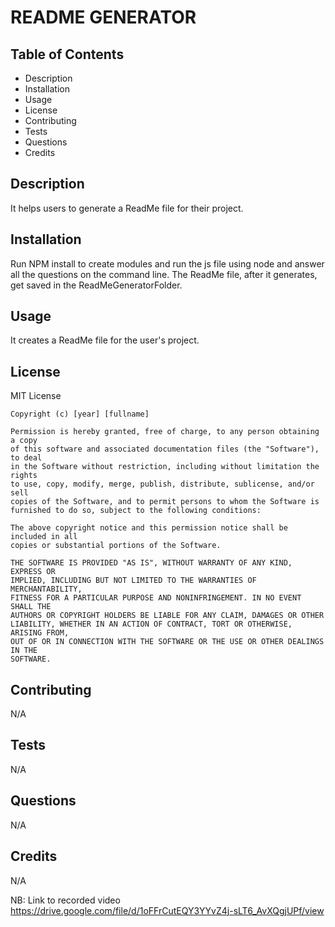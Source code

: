# README GENERATOR
 

 ## Table of Contents
 - Description
 - Installation
 - Usage
 - License
 - Contributing
 - Tests
 - Questions
 - Credits

 ## Description
It helps users to generate a ReadMe file for their project.

 ## Installation
Run NPM install to create modules and run the js file using node and answer all the questions on the command line.
The ReadMe file, after it generates, get saved in the ReadMeGeneratorFolder.

 ## Usage
 It creates a ReadMe file for the user's project.

## License
MIT License

    Copyright (c) [year] [fullname]
    
    Permission is hereby granted, free of charge, to any person obtaining a copy
    of this software and associated documentation files (the "Software"), to deal
    in the Software without restriction, including without limitation the rights
    to use, copy, modify, merge, publish, distribute, sublicense, and/or sell
    copies of the Software, and to permit persons to whom the Software is
    furnished to do so, subject to the following conditions:
    
    The above copyright notice and this permission notice shall be included in all
    copies or substantial portions of the Software.
    
    THE SOFTWARE IS PROVIDED "AS IS", WITHOUT WARRANTY OF ANY KIND, EXPRESS OR
    IMPLIED, INCLUDING BUT NOT LIMITED TO THE WARRANTIES OF MERCHANTABILITY,
    FITNESS FOR A PARTICULAR PURPOSE AND NONINFRINGEMENT. IN NO EVENT SHALL THE
    AUTHORS OR COPYRIGHT HOLDERS BE LIABLE FOR ANY CLAIM, DAMAGES OR OTHER
    LIABILITY, WHETHER IN AN ACTION OF CONTRACT, TORT OR OTHERWISE, ARISING FROM,
    OUT OF OR IN CONNECTION WITH THE SOFTWARE OR THE USE OR OTHER DEALINGS IN THE
    SOFTWARE.

## Contributing
N/A

## Tests
N/A

## Questions
N/A

## Credits
N/A


NB: Link to recorded video
https://drive.google.com/file/d/1oFFrCutEQY3YYvZ4j-sLT6_AvXQgjUPf/view


